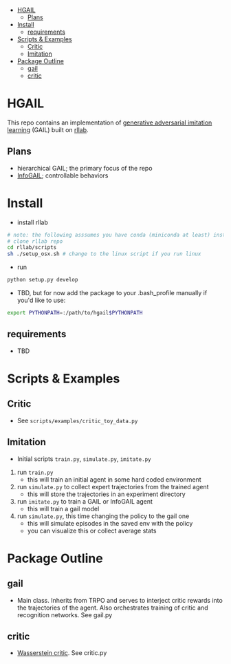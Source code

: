 

<!-- MarkdownTOC -->

- [HGAIL](#hgail)
    - [Plans](#plans)
- [Install](#install)
    - [requirements](#requirements)
- [Scripts & Examples](#scripts--examples)
    - [Critic](#critic)
    - [Imitation](#imitation)
- [Package Outline](#package-outline)
    - [gail](#gail)
    - [critic](#critic-1)

<!-- /MarkdownTOC -->

# HGAIL
This repo contains an implementation of [generative adversarial imitation learning](https://arxiv.org/abs/1606.03476) (GAIL) built on [rllab](https://github.com/openai/rllab). 

## Plans
- hierarchical GAIL; the primary focus of the repo
- [InfoGAIL](https://arxiv.org/abs/1703.08840); controllable behaviors

# Install

- install rllab
```bash
# note: the following asssumes you have conda (miniconda at least) installed on your system
# clone rllab repo
cd rllab/scripts
sh ./setup_osx.sh # change to the linux script if you run linux
```

- run
```bash
python setup.py develop
```

- TBD, but for now add the package to your .bash_profile manually if you'd like to use:
```bash
export PYTHONPATH=:/path/to/hgail$PYTHONPATH
```

## requirements
- TBD

# Scripts & Examples

## Critic
- See `scripts/examples/critic_toy_data.py`

## Imitation
- Initial scripts `train.py`, `simulate.py`, `imitate.py`
1. run `train.py`
    + this will train an initial agent in some hard coded environment
2. run `simulate.py` to collect expert trajectories from the trained agent
    + this will store the trajectories in an experiment directory
3. run `imitate.py` to train a GAIL or InfoGAIL agent
    + this will train a gail model
4. run `simulate.py`, this time changing the policy to the gail one
    + this will simulate episodes in the saved env with the policy
    + you can visualize this or collect average stats

# Package Outline

## gail
- Main class. Inherits from TRPO and serves to interject critic rewards into the trajectories of the agent. Also orchestrates training of critic and recognition networks. See gail.py

## critic 
- [Wasserstein critic](https://arxiv.org/abs/1704.00028). See critic.py
